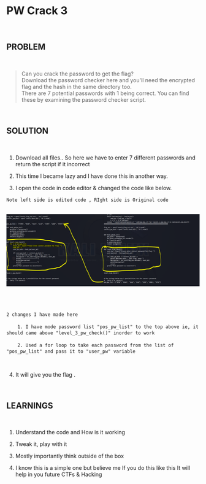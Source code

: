 

# PW Crack 3

<br>

## PROBLEM

<br>

>   Can you crack the password to get the flag?   
    Download the password checker here and you'll need the encrypted flag and the hash in the same directory too.  
    There are 7 potential passwords with 1 being correct. You can find these by examining the password checker script.   

<br>

## SOLUTION

<br>

1. Download all files.. So here we have to enter 7 different  passwords and return the script if it incorrect 

2. This time I became lazy and I have done this in another way. 

3. I open the code in code editor & changed the code like below. 

```
Note left side is edited code , RIght side is Original code


```

![Filename](images/2.PNG)

```



2 changes I have made here

    1. I have mode password list "pos_pw_list" to the top above ie, it should came above "level_3_pw_check()" inorder to work

    2. Used a for loop to take each password from the list of "pos_pw_list" and pass it to "user_pw" variable

```

<br>

4. It will give you the flag .

<br>


## LEARNINGS

<br>

1. Understand the code and How is it working

2. Tweak it, play with it

3. Mostly importantly think outside of the box

4. I know this is a simple one but believe me If you do this like this It will help in you future CTFs & Hacking
